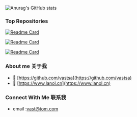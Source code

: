 ![Anurag's GitHub stats](https://github-readme-stats.vercel.app/api?username=vastsa&show_icons=true)

### Top Repositories


[![Readme Card](https://github-readme-stats.vercel.app/api/pin/?username=vastsa&repo=FileCodeBox)](https://github.com/vastsa/FileCodeBox)

[![Readme Card](https://github-readme-stats.vercel.app/api/pin/?username=vastsa&repo=AIChatWeb)](https://github.com/vastsa/AIChatWeb)

[![Readme Card](https://github-readme-stats.vercel.app/api/pin/?username=vastsa&repo=ZhiJiaoYunTool)](https://github.com/vastsa/ZhiJiaoYunTool)

### About me 关于我
- 🔭 [https://github.com/vastsa](https://github.com/vastsa)
- 💬 [https://www.lanol.cn](https://www.lanol.cn)
### Connect With Me 联系我
- email :vast@tom.com
